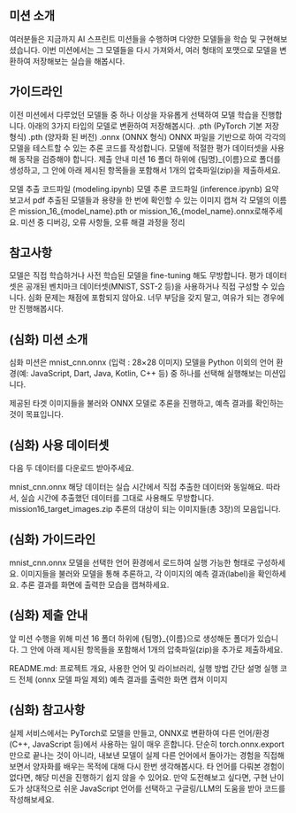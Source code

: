## 미션 소개
여러분들은 지금까지 AI 스프린트 미션들을 수행하며 다양한 모델들을 학습 및 구현해보셨습니다. 
이번 미션에서는 그 모델들을 다시 가져와서, 여러 형태의 포맷으로 모델을 변환하여 저장해보는 실습을 해봅시다.

## 가이드라인
이전 미션에서 다루었던 모델들 중 하나 이상을 자유롭게 선택하여 모델 학습을 진행합니다.
아래의 3가지 타입의 모델로 변환하여 저장해봅시다.
.pth (PyTorch 기본 저장 형식)
.pth (양자화 된 버전)
.onnx (ONNX 형식)
ONNX 파일을 기반으로 하여 각각의 모델을 테스트할 수 있는 추론 코드를 작성합니다. 모델에 적절한 평가 데이터셋을 사용해 동작을 검증해야 합니다.
제출 안내
미션 16 폴더 하위에 {팀명}_{이름}으로 폴더를 생성하고, 그 안에 아래 제시된 항목들을 포함해서 1개의 압축파일(zip)을 제출하세요.

모델 추출 코드파일 (modeling.ipynb)
모델 추론 코드파일 (inference.ipynb)
요약 보고서 pdf
추출된 모델들과 용량을 한 번에 확인할 수 있는 이미지 캡쳐
각 모델의 이름은 mission_16_{model_name}.pth or mission_16_{model_name}.onnx로해주세요.
미션 중 디버깅, 오류 사항들, 오류 해결 과정을 정리
## 참고사항
모델은 직접 학습하거나 사전 학습된 모델을 fine-tuning 해도 무방합니다.
평가 데이터셋은 공개된 벤치마크 데이터셋(MNIST, SST-2 등)을 사용하거나 직접 구성할 수 있습니다.
심화 문제는 채점에 포함되지 않아요. 너무 부담을 갖지 말고, 여유가 되는 경우에만 진행해봅시다.

## (심화) 미션 소개
심화 미션은 mnist_cnn.onnx (입력 : 28×28 이미지) 모델을 Python 이외의 언어 환경(예: JavaScript, Dart, Java, Kotlin, C++ 등) 중 하나를 선택해 실행해보는 미션입니다.

제공된 타겟 이미지들을 불러와 ONNX 모델로 추론을 진행하고, 예측 결과를 확인하는 것이 목표입니다.

## (심화) 사용 데이터셋
다음 두 데이터를 다운로드 받아주세요.

mnist_cnn.onnx
해당 데이터는 실습 시간에서 직접 추출한 데이터와 동일해요. 따라서, 실습 시간에 추출했던 데이터를 그대로 사용해도 무방합니다.
mission16_target_images.zip
추론의 대상이 되는 이미지들(총 3장)의 모음입니다.
## (심화) 가이드라인
mnist_cnn.onnx 모델을 선택한 언어 환경에서 로드하여 실행 가능한 형태로 구성하세요.
이미지들을 불러와 모델을 통해 추론하고, 각 이미지의 예측 결과(label)을 확인하세요.
추론 결과를 화면에 출력한 모습을 캡쳐하세요.
## (심화) 제출 안내
앞 미션 수행을 위해 미션 16 폴더 하위에 {팀명}_{이름}으로 생성해둔 폴더가 있습니다. 그 안에 아래 제시된 항목들을 포함해서 1개의 압축파일(zip)을 추가로 제출하세요.

README.md: 프로젝트 개요, 사용한 언어 및 라이브러리, 실행 방법 간단 설명
실행 코드 전체 (onnx 모델 파일 제외)
예측 결과를 출력한 화면 캡쳐 이미지
## (심화) 참고사항
실제 서비스에서는 PyTorch로 모델을 만들고, ONNX로 변환하여 다른 언어/환경(C++, JavaScript 등)에서 사용하는 일이 매우 흔합니다. 단순히 torch.onnx.export만으로 끝나는 것이 아니라, 내보낸 모델이 실제 다른 언어에서 돌아가는 경험을 직접해보면서 양자화를 배우는 목적에 대해 다시 한번 생각해봅시다.
타 언어를 다뤄본 경험이 없다면, 해당 미션을 진행하기 쉽지 않을 수 있어요. 만약 도전해보고 싶다면, 구현 난이도가 상대적으로 쉬운 JavaScript 언어를 선택하고 구글링/LLM의 도움을 받아 코드를 작성해보세요.